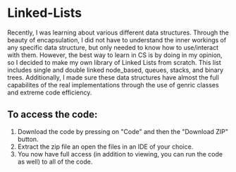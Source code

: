 # Linked-Lists

Recently, I was learning about various different data structures. Through the beauty of encapsulation, I did not have to understand the inner workings of any specific data structure, but only needed to know how to use/interact with them. However, the best way to learn in CS is by doing in my opinion, so I decided to make my own library of Linked Lists from scratch. This list includes single and double linked node_based, queues, stacks, and binary trees. Additionally, I made sure these data structures have almost the full capabilites of the real implementations through the use of genric classes and extreme code efficiency.

## To access the code:

1) Download the code by pressing on "Code" and then the "Download ZIP" button.
2) Extract the zip file an open the files in an IDE of your choice.
3) You now have full access (in addition to viewing, you can run the code as well) to all of the code.
